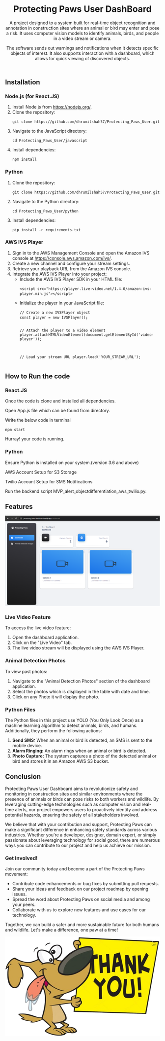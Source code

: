 <html lang="en">
<body>

<header>
  <h1>Protecting Paws User DashBoard</h1>
  <p>A project designed to a system built for real-time object recognition and annotation in construction sites where an animal or bird may enter and pose a risk. It uses computer vision models to identify animals, birds, and people in a video stream or camera.</p>
    <p>The software sends out warnings and notifications when it detects specific objects of interest. It also supports interaction with a dashboard, which allows for quick viewing of discovered objects.
</p>
</header>

<div class="container">

  <h2>Installation</h2>

  <h3>Node.js (for React.JS)</h3>
  <ol>
    <li>Install Node.js from <a href="https://nodejs.org/">https://nodejs.org/</a>.</li>
    <li>Clone the repository:</li>
    <pre><code>git clone https://github.com/dhrumilshah57/Protecting_Paws_User.git</code></pre>
    <li>Navigate to the JavaScript directory:</li>
    <pre><code>cd Protecting_Paws_User/javascript</code></pre>
    <li>Install dependencies:</li>
    <pre><code>npm install</code></pre>
  </ol>

  <h3>Python</h3>
  <ol>
    <li>Clone the repository:</li>
    <pre><code>git clone https://github.com/dhrumilshah57/Protecting_Paws_User.git</code></pre>
    <li>Navigate to the Python directory:</li>
    <pre><code>cd Protecting_Paws_User/python</code></pre>
    <li>Install dependencies:</li>
    <pre><code>pip install -r requirements.txt</code></pre>
  </ol>

   <h3>AWS IVS Player</h3>
  <ol>
    <li>Sign in to the AWS Management Console and open the Amazon IVS console at <a href="https://console.aws.amazon.com/ivs/">https://console.aws.amazon.com/ivs/</a>.</li>
    <li>Create a new channel and configure your stream settings.</li>
    <li>Retrieve your playback URL from the Amazon IVS console.</li>
    <li>Integrate the AWS IVS Player into your project:
      <ul>
        <li>Include the AWS IVS Player SDK in your HTML file:</li>
        <pre><code>&lt;script src="https://player.live-video.net/1.4.0/amazon-ivs-player.min.js"&gt;&lt;/script&gt;</code></pre>
        <li>Initialize the player in your JavaScript file:</li>
        <pre><code>// Create a new IVSPlayer object
const player = new IVSPlayer();

// Attach the player to a video element
player.attachHTMLVideoElement(document.getElementById('video-player'));

// Load your stream URL
player.load('YOUR_STREAM_URL');</code></pre>
      </ul>
    </li>
  </ol>

<h2>How to Run the code</h2>

  <h3>React.JS</h3>
  <p>Once the code is clone and installed all dependencies.</p>
  <p>Open App.js file which can be found from directory.</p>
  <p>Write the below code in terminal</p>
  <pre><code>npm start</code></pre>
  <p>Hurray! your code is running.</p>

  <h3>Python</h3>
  <p>Ensure Python is installed on your system.(version 3.6 and above)</p>
  <p>AWS Account Setup for S3 Storage</p>
  <p>Twilio Account Setup for SMS Notifications</p>
  <p>Run the backend script MVP_alert_objectdifferentiation_aws_twilio.py.</p>

  <h2>Features</h2>

<img src="https://github.com/dhrumilshah57/Protecting_Paws_User/blob/master/Screenshots_github/Screenshot%202024-04-04%20163153.png"/>

  <h3>Live Video Feature</h3>
  <p>To access the live video feature:</p>
  <ol>
    <li>Open the dashboard application.</li>
    <li>Click on the "Live Video" tab.</li>
    <li>The live video stream will be displayed using the AWS IVS Player.</li>
  </ol>

  <h3>Animal Detection Photos</h3>
  <p>To view past photos:</p>
  <ol>
    <li>Navigate to the "Animal Detection Photos" section of the dashboard application.</li>
    <li>Select the photos which is displayed in the table with date and time.</li>
    <li>Click on any Photo it will display the photo.</li>
  </ol>

  <h3>Python Files</h3>
  <p>The Python files in this project use YOLO (You Only Look Once) as a machine learning algorithm to detect animals, birds, and humans. Additionally, they perform the following actions:</p>
  <ol>
    <li><strong>Send SMS:</strong> When an animal or bird is detected, an SMS is sent to the mobile device.</li>
    <li><strong>Alarm Ringing:</strong> An alarm rings when an animal or bird is detected.</li>
    <li><strong>Photo Capture:</strong> The system captures a photo of the detected animal or bird and stores it in an Amazon AWS S3 bucket.</li>
  </ol>

 <h2>Conclusion</h2>
  <p>Protecting Paws User Dashboard aims to revolutionize safety and monitoring in construction sites and similar environments where the presence of animals or birds can pose risks to both workers and wildlife. By leveraging cutting-edge technologies such as computer vision and real-time alerts, our project empowers users to proactively identify and address potential hazards, ensuring the safety of all stakeholders involved.</p>

  <p>We believe that with your contribution and support, Protecting Paws can make a significant difference in enhancing safety standards across various industries. Whether you're a developer, designer, domain expert, or simply passionate about leveraging technology for social good, there are numerous ways you can contribute to our project and help us achieve our mission.</p>
  <h3>Get Involved!</h3>
  <p>Join our community today and become a part of the Protecting Paws movement:</p>
  <ul>
    <li>Contribute code enhancements or bug fixes by submitting pull requests.</li>
    <li>Share your ideas and feedback on our project roadmap by opening issues.</li>
    <li>Spread the word about Protecting Paws on social media and among your peers.</li>
    <li>Collaborate with us to explore new features and use cases for our technology.</li>
  </ul>

  <p>Together, we can build a safer and more sustainable future for both humans and wildlife. Let's make a difference, one paw at a time!</p>
<img src="https://github.com/dhrumilshah57/Protecting_Paws_User/blob/master/Screenshots_github/thankyou_img.png"/>

</div>

</body>
</html>
